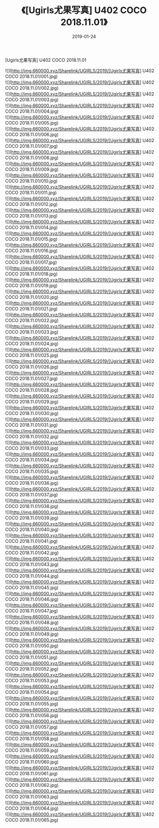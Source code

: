 ﻿---
layout: post
title:  《[Ugirls尤果写真] U402 COCO 2018.11.01》
date:   2019-01-24
img: http://img.660000.xyz/Sharelink/UGIRLS/2019/[Ugirls尤果写真] U402 COCO 2018.11.01/000.jpg
categories: [美女, 清纯, 唯美]
---

[Ugirls尤果写真] U402 COCO 2018.11.01

 ![](http://img.660000.xyz/Sharelink/UGIRLS/2019/[Ugirls尤果写真] U402 COCO 2018.11.01/001.jpg) <br>![](http://img.660000.xyz/Sharelink/UGIRLS/2019/[Ugirls尤果写真] U402 COCO 2018.11.01/002.jpg) <br>![](http://img.660000.xyz/Sharelink/UGIRLS/2019/[Ugirls尤果写真] U402 COCO 2018.11.01/003.jpg) <br>![](http://img.660000.xyz/Sharelink/UGIRLS/2019/[Ugirls尤果写真] U402 COCO 2018.11.01/004.jpg) <br>![](http://img.660000.xyz/Sharelink/UGIRLS/2019/[Ugirls尤果写真] U402 COCO 2018.11.01/005.jpg) <br>![](http://img.660000.xyz/Sharelink/UGIRLS/2019/[Ugirls尤果写真] U402 COCO 2018.11.01/006.jpg) <br>![](http://img.660000.xyz/Sharelink/UGIRLS/2019/[Ugirls尤果写真] U402 COCO 2018.11.01/007.jpg) <br>![](http://img.660000.xyz/Sharelink/UGIRLS/2019/[Ugirls尤果写真] U402 COCO 2018.11.01/008.jpg) <br>![](http://img.660000.xyz/Sharelink/UGIRLS/2019/[Ugirls尤果写真] U402 COCO 2018.11.01/009.jpg) <br>![](http://img.660000.xyz/Sharelink/UGIRLS/2019/[Ugirls尤果写真] U402 COCO 2018.11.01/010.jpg) <br>![](http://img.660000.xyz/Sharelink/UGIRLS/2019/[Ugirls尤果写真] U402 COCO 2018.11.01/011.jpg) <br>![](http://img.660000.xyz/Sharelink/UGIRLS/2019/[Ugirls尤果写真] U402 COCO 2018.11.01/012.jpg) <br>![](http://img.660000.xyz/Sharelink/UGIRLS/2019/[Ugirls尤果写真] U402 COCO 2018.11.01/013.jpg) <br>![](http://img.660000.xyz/Sharelink/UGIRLS/2019/[Ugirls尤果写真] U402 COCO 2018.11.01/014.jpg) <br>![](http://img.660000.xyz/Sharelink/UGIRLS/2019/[Ugirls尤果写真] U402 COCO 2018.11.01/015.jpg) <br>![](http://img.660000.xyz/Sharelink/UGIRLS/2019/[Ugirls尤果写真] U402 COCO 2018.11.01/016.jpg) <br>![](http://img.660000.xyz/Sharelink/UGIRLS/2019/[Ugirls尤果写真] U402 COCO 2018.11.01/017.jpg) <br>![](http://img.660000.xyz/Sharelink/UGIRLS/2019/[Ugirls尤果写真] U402 COCO 2018.11.01/018.jpg) <br>![](http://img.660000.xyz/Sharelink/UGIRLS/2019/[Ugirls尤果写真] U402 COCO 2018.11.01/019.jpg) <br>![](http://img.660000.xyz/Sharelink/UGIRLS/2019/[Ugirls尤果写真] U402 COCO 2018.11.01/020.jpg) <br>![](http://img.660000.xyz/Sharelink/UGIRLS/2019/[Ugirls尤果写真] U402 COCO 2018.11.01/021.jpg) <br>![](http://img.660000.xyz/Sharelink/UGIRLS/2019/[Ugirls尤果写真] U402 COCO 2018.11.01/022.jpg) <br>![](http://img.660000.xyz/Sharelink/UGIRLS/2019/[Ugirls尤果写真] U402 COCO 2018.11.01/023.jpg) <br>![](http://img.660000.xyz/Sharelink/UGIRLS/2019/[Ugirls尤果写真] U402 COCO 2018.11.01/024.jpg) <br>![](http://img.660000.xyz/Sharelink/UGIRLS/2019/[Ugirls尤果写真] U402 COCO 2018.11.01/025.jpg) <br>![](http://img.660000.xyz/Sharelink/UGIRLS/2019/[Ugirls尤果写真] U402 COCO 2018.11.01/026.jpg) <br>![](http://img.660000.xyz/Sharelink/UGIRLS/2019/[Ugirls尤果写真] U402 COCO 2018.11.01/027.jpg) <br>![](http://img.660000.xyz/Sharelink/UGIRLS/2019/[Ugirls尤果写真] U402 COCO 2018.11.01/028.jpg) <br>![](http://img.660000.xyz/Sharelink/UGIRLS/2019/[Ugirls尤果写真] U402 COCO 2018.11.01/029.jpg) <br>![](http://img.660000.xyz/Sharelink/UGIRLS/2019/[Ugirls尤果写真] U402 COCO 2018.11.01/030.jpg) <br>![](http://img.660000.xyz/Sharelink/UGIRLS/2019/[Ugirls尤果写真] U402 COCO 2018.11.01/031.jpg) <br>![](http://img.660000.xyz/Sharelink/UGIRLS/2019/[Ugirls尤果写真] U402 COCO 2018.11.01/032.jpg) <br>![](http://img.660000.xyz/Sharelink/UGIRLS/2019/[Ugirls尤果写真] U402 COCO 2018.11.01/033.jpg) <br>![](http://img.660000.xyz/Sharelink/UGIRLS/2019/[Ugirls尤果写真] U402 COCO 2018.11.01/034.jpg) <br>![](http://img.660000.xyz/Sharelink/UGIRLS/2019/[Ugirls尤果写真] U402 COCO 2018.11.01/035.jpg) <br>![](http://img.660000.xyz/Sharelink/UGIRLS/2019/[Ugirls尤果写真] U402 COCO 2018.11.01/036.jpg) <br>![](http://img.660000.xyz/Sharelink/UGIRLS/2019/[Ugirls尤果写真] U402 COCO 2018.11.01/037.jpg) <br>![](http://img.660000.xyz/Sharelink/UGIRLS/2019/[Ugirls尤果写真] U402 COCO 2018.11.01/038.jpg) <br>![](http://img.660000.xyz/Sharelink/UGIRLS/2019/[Ugirls尤果写真] U402 COCO 2018.11.01/039.jpg) <br>![](http://img.660000.xyz/Sharelink/UGIRLS/2019/[Ugirls尤果写真] U402 COCO 2018.11.01/040.jpg) <br>![](http://img.660000.xyz/Sharelink/UGIRLS/2019/[Ugirls尤果写真] U402 COCO 2018.11.01/041.jpg) <br>![](http://img.660000.xyz/Sharelink/UGIRLS/2019/[Ugirls尤果写真] U402 COCO 2018.11.01/042.jpg) <br>![](http://img.660000.xyz/Sharelink/UGIRLS/2019/[Ugirls尤果写真] U402 COCO 2018.11.01/043.jpg) <br>![](http://img.660000.xyz/Sharelink/UGIRLS/2019/[Ugirls尤果写真] U402 COCO 2018.11.01/044.jpg) <br>![](http://img.660000.xyz/Sharelink/UGIRLS/2019/[Ugirls尤果写真] U402 COCO 2018.11.01/045.jpg) <br>![](http://img.660000.xyz/Sharelink/UGIRLS/2019/[Ugirls尤果写真] U402 COCO 2018.11.01/046.jpg) <br>![](http://img.660000.xyz/Sharelink/UGIRLS/2019/[Ugirls尤果写真] U402 COCO 2018.11.01/047.jpg) <br>![](http://img.660000.xyz/Sharelink/UGIRLS/2019/[Ugirls尤果写真] U402 COCO 2018.11.01/048.jpg) <br>![](http://img.660000.xyz/Sharelink/UGIRLS/2019/[Ugirls尤果写真] U402 COCO 2018.11.01/049.jpg) <br>![](http://img.660000.xyz/Sharelink/UGIRLS/2019/[Ugirls尤果写真] U402 COCO 2018.11.01/050.jpg) <br>![](http://img.660000.xyz/Sharelink/UGIRLS/2019/[Ugirls尤果写真] U402 COCO 2018.11.01/051.jpg) <br>![](http://img.660000.xyz/Sharelink/UGIRLS/2019/[Ugirls尤果写真] U402 COCO 2018.11.01/052.jpg) <br>![](http://img.660000.xyz/Sharelink/UGIRLS/2019/[Ugirls尤果写真] U402 COCO 2018.11.01/053.jpg) <br>![](http://img.660000.xyz/Sharelink/UGIRLS/2019/[Ugirls尤果写真] U402 COCO 2018.11.01/054.jpg) <br>![](http://img.660000.xyz/Sharelink/UGIRLS/2019/[Ugirls尤果写真] U402 COCO 2018.11.01/055.jpg) <br>![](http://img.660000.xyz/Sharelink/UGIRLS/2019/[Ugirls尤果写真] U402 COCO 2018.11.01/056.jpg) <br>![](http://img.660000.xyz/Sharelink/UGIRLS/2019/[Ugirls尤果写真] U402 COCO 2018.11.01/057.jpg) <br>![](http://img.660000.xyz/Sharelink/UGIRLS/2019/[Ugirls尤果写真] U402 COCO 2018.11.01/058.jpg) <br>![](http://img.660000.xyz/Sharelink/UGIRLS/2019/[Ugirls尤果写真] U402 COCO 2018.11.01/059.jpg) <br>![](http://img.660000.xyz/Sharelink/UGIRLS/2019/[Ugirls尤果写真] U402 COCO 2018.11.01/060.jpg) <br>![](http://img.660000.xyz/Sharelink/UGIRLS/2019/[Ugirls尤果写真] U402 COCO 2018.11.01/061.jpg) <br>![](http://img.660000.xyz/Sharelink/UGIRLS/2019/[Ugirls尤果写真] U402 COCO 2018.11.01/062.jpg) <br>![](http://img.660000.xyz/Sharelink/UGIRLS/2019/[Ugirls尤果写真] U402 COCO 2018.11.01/063.jpg) <br>![](http://img.660000.xyz/Sharelink/UGIRLS/2019/[Ugirls尤果写真] U402 COCO 2018.11.01/064.jpg) <br>![](http://img.660000.xyz/Sharelink/UGIRLS/2019/[Ugirls尤果写真] U402 COCO 2018.11.01/065.jpg) <br>